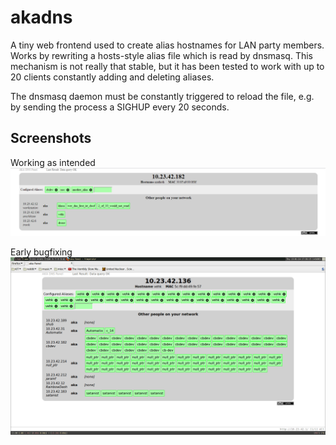# akadns
A tiny web frontend used to create alias hostnames for LAN party members.
Works by rewriting a hosts-style alias file which is read by dnsmasq.
This mechanism is not really that stable, but it has been tested to work
with up to 20 clients constantly adding and deleting aliases.

The dnsmasq daemon must be constantly triggered to reload the file,
e.g. by sending the process a SIGHUP every 20 seconds.

## Screenshots

Working as intended 
![akadns working](screenshots/aka_yay.png) 

Early bugfixing 
![akadns bugging](screenshots/aka_bug.png) 
